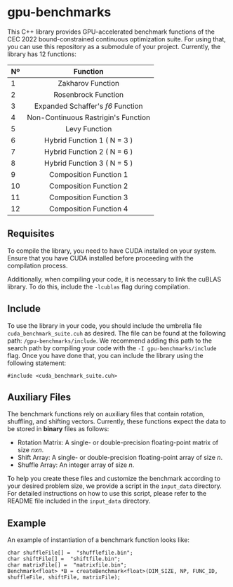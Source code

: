 # gpu-benchmarks

This C++ library provides GPU-accelerated benchmark functions of the CEC 2022 bound-constrained continuous optimization suite. For using that, you can use this repository as a submodule of your project. Currently, the library has 12 functions:

| Nº |      Function      |  
|----------|:-------------:|
| 1 |  Zakharov Function |
| 2 |    Rosenbrock Function |
| 3 | Expanded Schaffer's _f6_ Function |
| 4 | Non-Continuous Rastrigin's Function |
| 5 | Levy Function |
| 6 | Hybrid Function 1 ( N = 3 ) |
| 7 | Hybrid Function 2 ( N = 6 ) |
| 8 | Hybrid Function 3 ( N = 5 ) |
| 9 | Composition Function 1 |
| 10 | Composition Function 2 |
| 11 | Composition Function 3 |
| 12 | Composition Function 4 |

## Requisites

To compile the library, you need to have CUDA installed on your system. Ensure that you have CUDA installed before proceeding with the compilation process.

Additionally, when compiling your code, it is necessary to link the cuBLAS library. To do this, include the `-lcublas` flag during compilation.

## Include

To use the library in your code, you should include the umbrella file `cuda_benchmark_suite.cuh` as desired. The file can be found at the following path: `/gpu-benchmarks/include`. We recommend adding this path to the search path by compiling your code with the `-I gpu-benchmarks/include` flag. Once you have done that, you can include the library using the following statement:
```
#include <cuda_benchmark_suite.cuh>
```

## Auxiliary Files

The benchmark functions rely on auxiliary files that contain rotation, shuffling, and shifting vectors. Currently, these functions expect the data to be stored in **binary** files as follows:

- Rotation Matrix: A single- or double-precision floating-point matrix of size $nxn$.
- Shift Array: A single- or double-precision floating-point array of size $n$.
- Shuffle Array: An integer array of size $n$.

To help you create these files and customize the benchmark according to your desired problem size, we provide a script in the `input_data` directory. For detailed instructions on how to use this script, please refer to the README file included in the `input_data` directory.

## Example 

An example of instantiation of a benchmark function looks like:
```
char shuffleFile[] =  "shufflefile.bin";
char shiftFile[] =  "shiftfile.bin";
char matrixFile[] =  "matrixfile.bin";
Benchmark<float> *B = createBenchmark<float>(DIM_SIZE, NP, FUNC_ID, shuffleFile, shiftFile, matrixFile);
```
